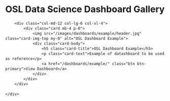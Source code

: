 # OSL Data Science Dashboard Gallery

<div class="container mt-4">
    <div class="row">

        <div class="col-md-12 col-lg-6 col-xl-4">
            <div class="card mb-4 p-0">
                <img src="/images/dashboards/example/header.jpg" class="card-img-top my-0" alt="OSL Dashboard Example">
                <div class="card-body">
                    <h5 class="card-title">OSL Dashboard Example</h5>
                    <p class="card-text">Example of datashboard to be used as reference</p>
                    <a href="/dashboards/example/" class="btn btn-primary">View Dashboard</a>
                </div>
            </div>
        </div>

    </div>
</div>

